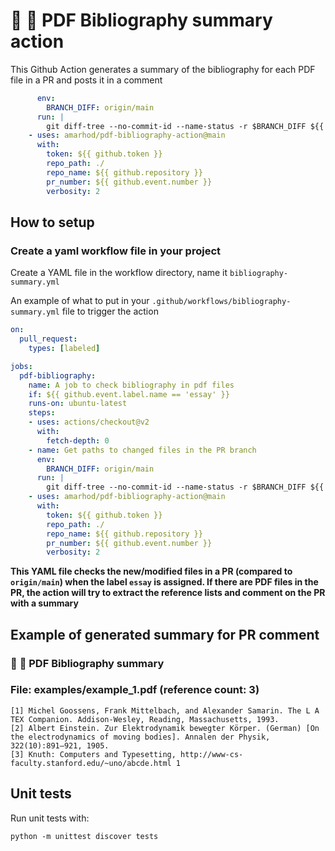 # :blue_book: :mag_right: PDF Bibliography summary action
This Github Action generates a summary of the bibliography for each PDF file in a PR and posts it in a comment 

```yaml
      env:
        BRANCH_DIFF: origin/main
      run: |
        git diff-tree --no-commit-id --name-status -r $BRANCH_DIFF ${{ github.sha }} > CHANGED_FILES_PATHS.txt
    - uses: amarhod/pdf-bibliography-action@main
      with:
        token: ${{ github.token }}
        repo_path: ./
        repo_name: ${{ github.repository }}
        pr_number: ${{ github.event.number }}
        verbosity: 2
```


## How to setup

### Create a yaml workflow file in your project

Create a YAML file in the workflow directory, name it `bibliography-summary.yml`


An example of what to put in your `.github/workflows/bibliography-summary.yml` file to trigger the action

```yaml
on:
  pull_request:
    types: [labeled]

jobs:
  pdf-bibliography:
    name: A job to check bibliography in pdf files
    if: ${{ github.event.label.name == 'essay' }}
    runs-on: ubuntu-latest
    steps:
    - uses: actions/checkout@v2
      with:
        fetch-depth: 0
    - name: Get paths to changed files in the PR branch
      env:
        BRANCH_DIFF: origin/main
      run: |
        git diff-tree --no-commit-id --name-status -r $BRANCH_DIFF ${{ github.sha }} > CHANGED_FILES_PATHS.txt
    - uses: amarhod/pdf-bibliography-action@main
      with:
        token: ${{ github.token }}
        repo_path: ./
        repo_name: ${{ github.repository }}
        pr_number: ${{ github.event.number }}
        verbosity: 2
```

**This YAML file checks the new/modified files in a PR (compared to `origin/main`) when the label `essay` is assigned. If there are PDF files in the PR, the action will try to extract the reference lists and comment on the PR with a summary**


## Example of generated summary for PR comment

### :blue_book: :mag_right: PDF Bibliography summary
### File: examples/example_1.pdf (reference count: 3)
```
[1] Michel Goossens, Frank Mittelbach, and Alexander Samarin. The L A TEX Companion. Addison-Wesley, Reading, Massachusetts, 1993.
[2] Albert Einstein. Zur Elektrodynamik bewegter Körper. (German) [On the electrodynamics of moving bodies]. Annalen der Physik, 322(10):891–921, 1905.
[3] Knuth: Computers and Typesetting, http://www-cs-faculty.stanford.edu/~uno/abcde.html 1
```

## Unit tests
Run unit tests with:
```
python -m unittest discover tests
```

